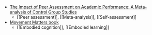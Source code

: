 - [The Impact of Peer Assessment on Academic Performance: A Meta-analysis of Control Group Studies](https://link.springer.com/article/10.1007/s10648-019-09510-3)
	- [[Peer assessment]], [[Meta-analysis]], [[Self-assessment]]
- [Movement Matters book](https://direct.mit.edu/books/search-results?page=1&q=Sheila%20macrine&fl_SiteID=5&allBooks=1)
	- [[Embodied cognition]], [[Embodied learning]]